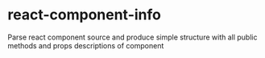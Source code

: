 # react-component-info

Parse react component source and produce simple structure with all public methods and props descriptions of component